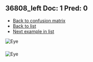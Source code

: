 ## 36808_left Doc: 1 Pred: 0
- [Back to confusion matrix](https://github.com/juliandewit/kaggle_retinopathy/blob/master/matrix.md)
- [Back to list](https://github.com/juliandewit/kaggle_retinopathy/blob/master/lists/10/list.md)
- [Next example in list](https://github.com/juliandewit/kaggle_retinopathy/blob/master/lists/10/36/36819_right.md)

![Eye](https://retinopaty.blob.core.windows.net/size1024/36808_left_1.jpeg)

### 

![Eye]()
